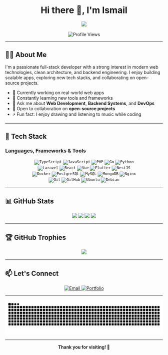 <h1 align="center">
  Hi there 👋, I'm Ismail
</h1>

<p align="center">
  <img src="https://media.giphy.com/media/hvRJCLFzcasrR4ia7z/giphy.gif" width="30px" />
</p>

<p align="center">
  <img src="https://komarev.com/ghpvc/?username=KaivanKeren&style=flat-square&color=blue" alt="Profile Views"/>
</p>

---

## 👨‍💻 About Me

I'm a passionate full-stack developer with a strong interest in modern web technologies, clean architecture, and backend engineering. I enjoy building scalable apps, exploring new tech stacks, and collaborating on open-source projects.

- 🔭 Currently working on real-world web apps
- 🌱 Constantly learning new tools and frameworks
- 💬 Ask me about **Web Development**, **Backend Systems**, and **DevOps**
- 🤝 Open to collaboration on **open-source projects**
- ⚡ Fun fact: I enjoy drawing and listening to music while coding

---

## 🚀 Tech Stack

### Languages, Frameworks & Tools

<div align="center">
  <code><img src="https://cdn.jsdelivr.net/gh/devicons/devicon/icons/typescript/typescript-original.svg" height="30" alt="TypeScript"/></code>
  <code><img src="https://cdn.jsdelivr.net/gh/devicons/devicon/icons/javascript/javascript-original.svg" height="30" alt="JavaScript"/></code>
  <code><img src="https://cdn.jsdelivr.net/gh/devicons/devicon/icons/php/php-original.svg" height="30" alt="PHP"/></code>
  <code><img src="https://cdn.jsdelivr.net/gh/devicons/devicon/icons/go/go-original.svg" height="30" alt="Go"/></code>
  <code><img src="https://cdn.jsdelivr.net/gh/devicons/devicon/icons/python/python-original.svg" height="30" alt="Python"/></code>
  <br />
  <code><img src="https://cdn.jsdelivr.net/gh/devicons/devicon/icons/laravel/laravel-plain.svg" height="30" alt="Laravel"/></code>
  <code><img src="https://cdn.jsdelivr.net/gh/devicons/devicon/icons/react/react-original.svg" height="30" alt="React"/></code>
  <code><img src="https://cdn.jsdelivr.net/gh/devicons/devicon/icons/vuejs/vuejs-original.svg" height="30" alt="Vue"/></code>
  <code><img src="https://cdn.jsdelivr.net/gh/devicons/devicon/icons/flutter/flutter-original.svg" height="30" alt="Flutter"/></code>
  <code><img src="https://cdn.jsdelivr.net/gh/devicons/devicon/icons/nestjs/nestjs-plain.svg" height="30" alt="NestJS"/></code>
  <br />
  <code><img src="https://cdn.jsdelivr.net/gh/devicons/devicon/icons/docker/docker-original.svg" height="30" alt="Docker"/></code>
  <code><img src="https://cdn.jsdelivr.net/gh/devicons/devicon/icons/postgresql/postgresql-original.svg" height="30" alt="PostgreSQL"/></code>
  <code><img src="https://cdn.jsdelivr.net/gh/devicons/devicon/icons/mysql/mysql-original.svg" height="30" alt="MySQL"/></code>
  <code><img src="https://cdn.jsdelivr.net/gh/devicons/devicon/icons/mongodb/mongodb-original.svg" height="30" alt="MongoDB"/></code>
  <code><img src="https://cdn.jsdelivr.net/gh/devicons/devicon/icons/nginx/nginx-original.svg" height="30" alt="Nginx"/></code>
  <br />
  <code><img src="https://cdn.jsdelivr.net/gh/devicons/devicon/icons/git/git-original.svg" height="30" alt="Git"/></code>
  <code><img src="https://skillicons.dev/icons?i=github" height="30" alt="GitHub"/></code>
  <code><img src="https://cdn.simpleicons.org/ubuntu/E95420" height="30" alt="Ubuntu"/></code>
  <code><img src="https://cdn.jsdelivr.net/gh/devicons/devicon/icons/debian/debian-original.svg" height="30" alt="Debian"/></code>
</div>

---

## 📊 GitHub Stats

<div align="center">
  <img width="420px" src="https://github-readme-stats.vercel.app/api?username=KaivanKeren&show_icons=true&theme=onedark" />
  <img width="420px" src="https://github-readme-stats.vercel.app/api/top-langs/?username=KaivanKeren&layout=compact&theme=onedark" />
  <img width="840px" src="https://github-readme-activity-graph.vercel.app/graph?username=KaivanKeren&theme=github" />
  <img width="420px" src="https://github-readme-streak-stats.herokuapp.com/?user=KaivanKeren&theme=onedark" />
</div>

---

## 🏆 GitHub Trophies

<p align="center">
  <img src="https://github-profile-trophy.vercel.app/?username=KaivanKeren&theme=onedark&no-frame=true&column=7" />
</p>

---

## 📫 Let's Connect

<p align="center">
  <a href="mailto:x.iml.7122@gmail.com">
    <img src="https://img.shields.io/badge/Gmail-D14836?style=for-the-badge&logo=gmail&logoColor=white" alt="Email"/>
  </a>
  <a href="https://ismail-skada.vercel.app">
    <img src="https://img.shields.io/badge/Portfolio-0A0A0A?style=for-the-badge&logo=vercel&logoColor=white" alt="Portfolio"/>
  </a>
</p>

---

<picture>
  <source media="(prefers-color-scheme: dark)" srcset="https://raw.githubusercontent.com/KaivanKeren/KaivanKeren/output/github-contribution-grid-snake-dark.svg">
  <source media="(prefers-color-scheme: light)" srcset="https://raw.githubusercontent.com/KaivanKeren/KaivanKeren/output/github-contribution-grid-snake.svg">
  <img alt="GitHub Contribution Graph" src="https://raw.githubusercontent.com/KaivanKeren/KaivanKeren/output/github-contribution-grid-snake.svg">
</picture>

---

<div align="center">
  <strong>Thank you for visiting! 🚀</strong>
</div>
